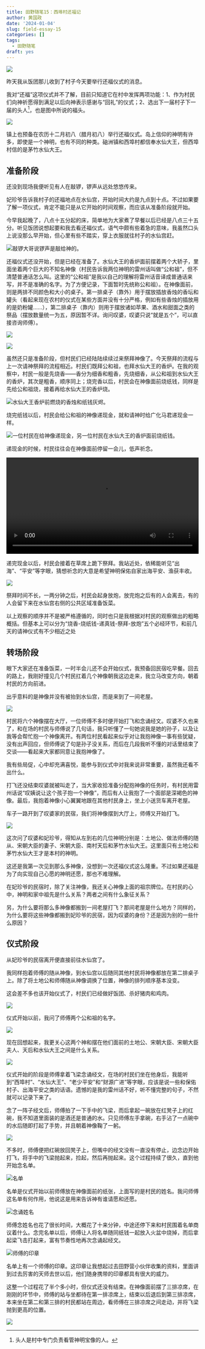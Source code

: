 ```yaml
---
title: 田野随笔15：西埠村还福记
author: 黄国政
date: '2024-01-04'
slug: field-essay-15
categories: []
tags:
  - 田野随笔
draft: yes
---
```


<!--more-->

![](/images/posts/2024/01/message.png)

昨天我从饭团那儿收到了村子今天要举行还福仪式的消息。

我对“还福”这项仪式并不了解，目前只知道它在村中发挥两项功能：1、作为村民们向神祈愿得到满足以后向神表示感谢与“回礼”的仪式；2、选出下一届村子下一届的头人[^touren]，也是图中所说的福头。

[^touren]: 头人是村中专门负责看管神明宝像的人。

![](/images/posts/2024/01/message.jpg)

镇上也预备在农历十二月初八（腊月初八）举行还福仪式。岛上信仰的神明有许多，即使是一个神明，也有不同的种类。硇洲镇和西埠村都信奉水仙大王，但西埠村信的是茅竹水仙大王。

## 准备阶段

还没到现场我便听见有人在敲锣，锣声从远处悠悠传来。

妃珍爷告诉我村子的还福地点在水仙宫，开始时间大约是九点到十点。不过如果要了解一项仪式，肯定不能只是从它开始的时间观察，而应该从准备阶段就开始。

今早我起晚了，八点十五分起的床，简单地为大家煮了早餐以后已经是八点三十五分。听见饭团说想起要和我去看还福仪式，语气中颇有些着急的意味，我虽然口头上说没那么早开始，但心里有些不踏实，穿上衣服就往村子的水仙宫赶。

![敲锣大哥说锣声是敲给神的。](/images/posts/2024/01/luo.jpg)

还福仪式还没开始，但是已经在准备了。水仙大王的香炉面前摆着两个大轿子，里面坐着两个巨大的不知名神像（村民告诉我两位神明的雷州话叫做“公和祖”，但不清楚普通话怎么叫。这里的“公和祖”是我以自己的理解将雷州话音译成普通话来写，并不是准确的名字。为了方便记录，下面暂时先统称公和祖）。在神像面前，则是两排不同颜色和大小的桌子。第一排桌子（靠外）用于摆放插放香烛的香坛和罐头（看起来现在农村的仪式在某些方面并没有十分严格，例如有些香烛的插放用的是奶粉罐……），第二排桌子（靠内）则用于摆放诸如苹果、酒水和甜面之类的祭品（摆放数量统一为五，原因暂不详。询问叹婆，叹婆只说“就是五个”，可以直接咨询师傅）。

![](/images/posts/2024/01/prepare1.jpg)

![](/images/posts/2024/01/prepare2.jpg)

虽然还只是准备阶段，但村民们已经陆陆续续过来祭拜神像了。今天祭拜的流程与上一次请神祭拜的流程相近。村民们既拜公和祖，也拜水仙大王的香炉。在我的观察中，村民一般是先烧香——香分为细香和粗香，先烧细香，从公和祖到水仙大王的香炉，其次是粗香，顺序同上；烧完香以后，村民会在神像面前烧纸钱，同样是先给公和祖烧，接着再给水仙大王的香炉烧。

![水仙大王香炉前燃烧的香烛和纸钱灰烬。](/images/posts/2024/01/xianglu.jpg)

烧完纸钱以后，村民会给公和祖的神像递现金，就和请神时给广化马君递现金一样。

![一位村民在给神像递现金，另一位村民在水仙大王的香炉面前烧纸钱。](/images/posts/2024/01/money.jpg)

递现金的时候，村民往往会在神像面前停留一会儿，低声祈念。

<video src="https://guozheng.rbind.io/video/posts/2024/01/talking-to-god.mp4" style="width: 100%; display: block; margin: 0 auto;" controls></video>

递完现金以后，村民会接着在草席上跪下祭拜。我站近处，依稀能听见“出海”、“平安”等字眼，猜想祈念的大意是希望神明保佑自家出海平安、渔获丰收。

![](/images/posts/2024/01/jibai.jpg)

祭拜时间不长，一两分钟之后，村民会起身放炮，放完炮之后有的人会离去，有的人会留下来在水仙宫右侧的公共区域准备饭菜。

以上观察的顺序并不是被严格遵循的，同时也只是我根据对村民的观察做出的粗略概括。但基本上可以分为“烧香-烧纸钱-递真钱-祭拜-放炮”五个必经环节，和前几天的请神仪式有不少相近之处

## 转场阶段

眼下大家还在准备饭菜，一时半会儿还不会开始仪式，我预备回民宿吃早餐。回去的路上，我刚好撞见几个村民扛着几个神像朝我这边走来，我立马改变方向，朝着村民的方向前进。

出乎意料的是神像并没有被抬到水仙宫，而是来到了一间老屋。

![](/images/posts/2024/01/laowu.jpg)

村民将六个神像摆在大厅，一位师傅不多时便开始打飞和念诵经文。叹婆不久也来了，和在场的村民与师傅说了几句话，我只听懂了一句她说我是她的孙子，以及让我等会帮忙抱一个神像离开。有两位村民看起来似乎对让我抱神像一事有些犹疑，没有出声回应，但师傅说了句是孙子没关系，而后在几段我听不懂的对话里结束了交谈——看起来大家都同意让我抱神像了。

我有些局促，心中却充满喜悦，能参与到仪式中对我来说非常重要，虽然我还看不出什么。

打飞还没结束叹婆就被叫走了，当大家收拾准备分配抱神像的任务时，有村民用雷州话说“叹姨说让这个孩子抱一个神像”，而后有人让我抱了一个面部是深褐色的神像。最后，我抱着神像小心翼翼地跟在其他村民身上，坐上小送货车离开老屋。

车子一路开到了叹婆家的民宿，我们将神像摆到大厅上，师傅又开始打飞。

![](/images/posts/2024/01/god.png)

这次问了叹婆和妃珍爷，得知从左到右的几位神明分别是：土地公、做法师傅的随从、宋朝大臣的妻子、宋朝大臣、南村天后和茅竹水仙大王。这里面只有土地公和茅竹水仙大王才是本村的神明。

这还是我第一次见到那么多神像，没想到一次还福仪式这么隆重。不过如果还福是为了向实现自己心愿的神明还愿，那也不难理解。

在妃珍爷的民宿时，除了关注神像，我还关心神像上面的祖宗牌位。在村民的心中，神明和家中祖先是什么关系？两者之间有什么象征关系？

另，为什么要将那么多神像都搬到一间老屋打飞？那间老屋是什么地方？同样的，为什么要将这些神像都搬到妃珍爷的民宿，因为叹婆的身份？还是因为别的一些什么原因？

## 仪式阶段

从妃珍爷的民宿离开便直接前往水仙宫了。

我同样抱着师傅的随从神像，到水仙宫以后随同其他村民将神像都放在第二排桌子上。除了将土地公和师傅随从神像调换了位置，神像的排列顺序基本没变。

这会差不多也该开始仪式了，村民们已经做好饭团、杀好猪肉和鸡肉。

![](/images/posts/2024/01/food.jpg)

仪式开始以前，我问了师傅两个公和祖的名字。

![](/images/posts/2024/01/name.jpg)

现在回想起来，我更关心这两个神和摆在他们面前的土地公、宋朝大臣、宋朝大臣夫人、天后和水仙大王之间是什么关系。

![](/images/posts/2024/01/yishi-start.jpg)

仪式开始的阶段是师傅拿着飞梁念诵经文，在场的村民们坐在他身后，我能听到“西埠村”、“水仙大王”、“老少平安”和“财源广进”等字眼，应该是说一些和保佑村子、出海平安之类的话语。遗憾的是我的雷州话不好，听不懂完整的句子，不然就可以记录下来了。

念了一阵子经文后，师傅拍了一下手中的飞梁，而后拿起一碗放在红凳子上的红碗，我不知道里面装的是酒还是普通的水。只见师傅左手拿碗，右手沾了一点碗中的水后随即打起了手势，并且朝着神像鞠了一躬。

![](/images/posts/2024/01/yishi-shoushi.jpg)

不多时，师傅便把红碗放回凳子上，但嘴中的经文没有一直没有停止，边念边开始打飞，将手中的飞梁抛起来，捡起，然后再抛起来。这个过程持续了很久，直到他开始念名单。

![名单](/images/posts/2024/01/mingdan.png)

名单是仪式开始以前师傅放在神像面前的纸张，上面写的是村民的姓名。我问师傅这名单有何作用，他说这是用来告诉神有谁请愿和还愿。

![念诵姓名](/images/posts/2024/01/nianshu.png)

师傅念姓名也花了很长时间，大概花了十来分钟，中途还停下来和村民围着名单商议着什么。念完名单以后，师傅让人将名单随同纸钱一起放入火盆中烧掉，而后拿起梁飞击打起来，富有节奏性地再次念诵起经文。

![师傅的印章](/images/posts/2024/01/yinzhang.png)

名单上有一个师傅的印章。这印章让我想起过去田野营小伙伴收集的资料，里面讲到过去厉害的天师去世以后，他们随身携带的印章都具有很大的威力。

这整一个过程花了半个多小时，但仪式还没有结束。在神像面前摆了三排凉席，在刚刚的环节中，师傅的站与坐都待在第一排凉席上，结束以后退后到第三排凉席，本来坐在第二和第三排的村民都站在周边，看师傅在三排凉席之间走动，并将飞梁抛到更高的位置。

![](/images/posts/2024/01/jiyishi.png)
